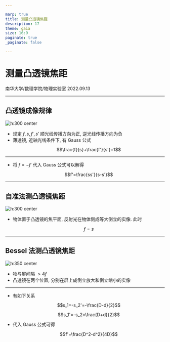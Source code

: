```yaml
---

marp: true
title: 测量凸透镜焦距
description: 17
theme: gaia
size: 16:9
paginate: true
_paginate: false

---
```


<style>
:root{
padding: 3rem;
font-size: 25px;
--color-background: #005099;
--color-foreground: #FFFFFF;
}
</style>
<style>
img[alt~="center"]{display:block; margin:0 auto;}
</style>

# <!--fit--> 测量凸透镜焦距
$$$$
$$$$
$$$$
$$$$
$$$$
$$$$
南华大学/数理学院/物理实验室
2022.09.13

---

## 凸透镜成像规律
![h:300 center](https://s2.loli.net/2022/10/07/BY5VJ9aFH8ZRkzn.gif)
- 规定 $f,s,f',s'$ 顺光线传播方向为正, 逆光线传播方向为负
- 薄透镜, 近轴光线条件下, 有 Gauss 公式
$$\frac{f}{s}+\frac{f'}{s'}=1$$

---

- 将 $f=-f'$ 代入 Gauss 公式可以解得
$$f'=\frac{ss'}{s-s'}$$

---

## 自准法测凸透镜焦距
![h:300 center](https://s2.loli.net/2022/10/07/udhMQyxJSZPUVkX.gif)
- 物体置于凸透镜的焦平面, 反射光在物体侧成等大倒立的实像. 此时
$$f=s$$

---

## Bessel 法测凸透镜焦距
![h:350 center](https://s2.loli.net/2022/10/07/PECoeD2tcQxMWqH.gif)
- 物与屏间隔 $>4f$
- 凸透镜在两个位置, 分别在屏上成倒立放大和倒立缩小的实像

---

- 有如下关系
$$s_1=-s_2'=-\frac{D-d}{2}$$
$$s_1'=-s_2=\frac{D+d}{2}$$
- 代入 Gauss 公式可得
$$f'=\frac{D^2-d^2}{4D}$$
